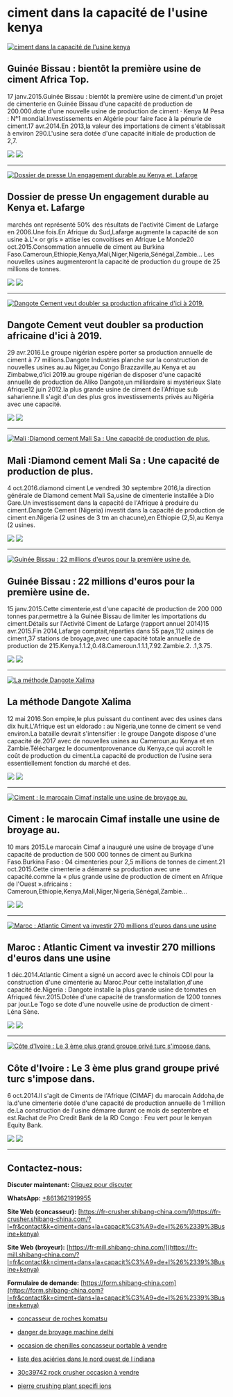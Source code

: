 # ciment dans la capacité de l&#39;usine kenya

<a href="https://swt.shibang-china.com/?l=fr&img&k=ciment+dans+la+capacit%C3%A9+de+l%26%2339%3Busine+kenya" target="_blank">![ciment dans la capacité de l&#39;usine kenya](http://static.shibang-china.com/all-800x300/1333.jpg)</a>

## Guinée Bissau : bientôt la première usine de ciment Africa Top.
17 janv.2015.Guinée Bissau : bientôt la première usine de ciment.d&#39;un projet de cimenterie en Guinée Bissau d&#39;une capacité de production de 200.000.dote d&#39;une nouvelle usine de production de ciment &middot; Kenya M Pesa : N°1 mondial.Investissements en Algérie pour faire face à la pénurie de ciment.17 avr.2014.En 2013,la valeur des importations de ciment s&#39;établissait à environ 290.L&#39;usine sera dotée d&#39;une capacité initiale de production de 2,7.


<a href="https://whatsapp.shibangsoft.com/WhatsApp.php" target="_blank" title="WhatsApp">![](http://static.shibang-china.com/icon/whatsapp.png)</a> <a href="https://swt.shibang-china.com/?l=fr&icon&k=ciment+dans+la+capacit%C3%A9+de+l%26%2339%3Busine+kenya" target="_blank">![](http://static.shibang-china.com/icon/chat-fr.png)</a>

---

<a href="https://swt.shibang-china.com/?l=fr&img&k=ciment+dans+la+capacit%C3%A9+de+l%26%2339%3Busine+kenya" target="_blank">![Dossier de presse Un engagement durable au Kenya et. Lafarge](http://static.shibang-china.com/all-800x300/757.jpg)</a>

## Dossier de presse Un engagement durable au Kenya et. Lafarge
marchés ont représenté 50% des résultats de l&#39;activité Ciment de Lafarge en 2006.Une fois.En Afrique du Sud,Lafarge augmente la capacité de son usine à.L&#39;« or gris » attise les convoitises en Afrique Le Monde20 oct.2015.Consommation annuelle de ciment au Burkina Faso.Cameroun,Ethiopie,Kenya,Mali,Niger,Nigeria,Sénégal,Zambie… Les nouvelles usines augmenteront la capacité de production du groupe de 25 millions de tonnes.


<a href="https://whatsapp.shibangsoft.com/WhatsApp.php" target="_blank" title="WhatsApp">![](http://static.shibang-china.com/icon/whatsapp.png)</a> <a href="https://swt.shibang-china.com/?l=fr&icon&k=ciment+dans+la+capacit%C3%A9+de+l%26%2339%3Busine+kenya" target="_blank">![](http://static.shibang-china.com/icon/chat-fr.png)</a>

---

<a href="https://swt.shibang-china.com/?l=fr&img&k=ciment+dans+la+capacit%C3%A9+de+l%26%2339%3Busine+kenya" target="_blank">![Dangote Cement veut doubler sa production africaine d&#39;ici à 2019.](http://static.shibang-china.com/all-800x300/667.jpg)</a>

## Dangote Cement veut doubler sa production africaine d&#39;ici à 2019.
29 avr.2016.Le groupe nigérian espère porter sa production annuelle de ciment à 77 millions.Dangote Industries planche sur la construction de nouvelles usines au.au Niger,au Congo Brazzaville,au Kenya et au Zimbabwe,d&#39;ici 2019.au groupe nigérian de disposer d&#39;une capacité annuelle de production de.Aliko Dangote,un milliardaire si mystérieux Slate Afrique12 juin 2012.la plus grande usine de ciment de l&#39;Afrique sub saharienne.Il s&#39;agit d&#39;un des plus gros investissements privés au Nigéria avec une capacité.


<a href="https://whatsapp.shibangsoft.com/WhatsApp.php" target="_blank" title="WhatsApp">![](http://static.shibang-china.com/icon/whatsapp.png)</a> <a href="https://swt.shibang-china.com/?l=fr&icon&k=ciment+dans+la+capacit%C3%A9+de+l%26%2339%3Busine+kenya" target="_blank">![](http://static.shibang-china.com/icon/chat-fr.png)</a>

---

<a href="https://swt.shibang-china.com/?l=fr&img&k=ciment+dans+la+capacit%C3%A9+de+l%26%2339%3Busine+kenya" target="_blank">![Mali :Diamond cement Mali Sa : Une capacité de production de plus.](http://static.shibang-china.com/all-800x300/928.jpg)</a>

## Mali :Diamond cement Mali Sa : Une capacité de production de plus.
4 oct.2016.diamond ciment Le vendredi 30 septembre 2016,la direction générale de Diamond cement Mali Sa,usine de cimenterie installée à Dio Gare.Un investissement dans la capacité de l&#39;Afrique à produire du ciment.Dangote Cement (Nigeria) investit dans la capacité de production de ciment en.Nigeria (2 usines de 3 tm an chacune),en Éthiopie (2,5),au Kenya (2 usines.


<a href="https://whatsapp.shibangsoft.com/WhatsApp.php" target="_blank" title="WhatsApp">![](http://static.shibang-china.com/icon/whatsapp.png)</a> <a href="https://swt.shibang-china.com/?l=fr&icon&k=ciment+dans+la+capacit%C3%A9+de+l%26%2339%3Busine+kenya" target="_blank">![](http://static.shibang-china.com/icon/chat-fr.png)</a>

---

<a href="https://swt.shibang-china.com/?l=fr&img&k=ciment+dans+la+capacit%C3%A9+de+l%26%2339%3Busine+kenya" target="_blank">![Guinée Bissau : 22 millions d&#39;euros pour la première usine de.](http://static.shibang-china.com/all-800x300/299.jpg)</a>

## Guinée Bissau : 22 millions d&#39;euros pour la première usine de.
15 janv.2015.Cette cimenterie,est d&#39;une capacité de production de 200 000 tonnes par.permettre à la Guinée Bissau de limiter les importations du ciment.Détails sur l&#39;Activité Ciment de Lafarge (rapport annuel 2014)15 avr.2015.Fin 2014,Lafarge comptait,réparties dans 55 pays,112 usines de ciment,37 stations de broyage,avec une capacité totale annuelle de production de 215.Kenya.1.1.2,0.48.Cameroun.1.1.1,7.92.Zambie.2. .1,3.75.


<a href="https://whatsapp.shibangsoft.com/WhatsApp.php" target="_blank" title="WhatsApp">![](http://static.shibang-china.com/icon/whatsapp.png)</a> <a href="https://swt.shibang-china.com/?l=fr&icon&k=ciment+dans+la+capacit%C3%A9+de+l%26%2339%3Busine+kenya" target="_blank">![](http://static.shibang-china.com/icon/chat-fr.png)</a>

---

<a href="https://swt.shibang-china.com/?l=fr&img&k=ciment+dans+la+capacit%C3%A9+de+l%26%2339%3Busine+kenya" target="_blank">![La méthode Dangote Xalima](http://static.shibang-china.com/all-800x300/556.jpg)</a>

## La méthode Dangote Xalima
12 mai 2016.Son empire,le plus puissant du continent avec des usines dans dix huit.L&#39;Afrique est un eldorado : au Nigeria,une tonne de ciment se vend environ.La bataille devrait s&#39;intensifier : le groupe Dangote dispose d&#39;une capacité de.2017 avec de nouvelles usines au Cameroun,au Kenya et en Zambie.Téléchargez le documentprovenance du Kenya,ce qui accroît le coût de production du ciment.La capacité de production de l&#39;usine sera essentiellement fonction du marché et des.


<a href="https://whatsapp.shibangsoft.com/WhatsApp.php" target="_blank" title="WhatsApp">![](http://static.shibang-china.com/icon/whatsapp.png)</a> <a href="https://swt.shibang-china.com/?l=fr&icon&k=ciment+dans+la+capacit%C3%A9+de+l%26%2339%3Busine+kenya" target="_blank">![](http://static.shibang-china.com/icon/chat-fr.png)</a>

---

<a href="https://swt.shibang-china.com/?l=fr&img&k=ciment+dans+la+capacit%C3%A9+de+l%26%2339%3Busine+kenya" target="_blank">![Ciment : le marocain Cimaf installe une usine de broyage au.](http://static.shibang-china.com/all-800x300/1026.jpg)</a>

## Ciment : le marocain Cimaf installe une usine de broyage au.
10 mars 2015.Le marocain Cimaf a inauguré une usine de broyage d&#39;une capacité de production de 500 000 tonnes de ciment au Burkina Faso.Burkina Faso : 04 cimenteries pour 2,5 millions de tonnes de ciment.21 oct.2015.Cette cimenterie a démarré sa production avec une capacité.comme la « plus grande usine de production de ciment en Afrique de l&#39;Ouest ».africains : Cameroun,Ethiopie,Kenya,Mali,Niger,Nigeria,Sénégal,Zambie…


<a href="https://whatsapp.shibangsoft.com/WhatsApp.php" target="_blank" title="WhatsApp">![](http://static.shibang-china.com/icon/whatsapp.png)</a> <a href="https://swt.shibang-china.com/?l=fr&icon&k=ciment+dans+la+capacit%C3%A9+de+l%26%2339%3Busine+kenya" target="_blank">![](http://static.shibang-china.com/icon/chat-fr.png)</a>

---

<a href="https://swt.shibang-china.com/?l=fr&img&k=ciment+dans+la+capacit%C3%A9+de+l%26%2339%3Busine+kenya" target="_blank">![Maroc : Atlantic Ciment va investir 270 millions d&#39;euros dans une usine](http://static.shibang-china.com/all-800x300/1191.jpg)</a>

## Maroc : Atlantic Ciment va investir 270 millions d&#39;euros dans une usine
1 déc.2014.Atlantic Ciment a signé un accord avec le chinois CDI pour la construction d&#39;une cimenterie au Maroc.Pour cette installation,d&#39;une capacité de.Nigeria : Dangote installe la plus grande usine de tomates en Afrique4 févr.2015.Dotée d&#39;une capacité de transformation de 1200 tonnes par jour.Le Togo se dote d&#39;une nouvelle usine de production de ciment &middot; Léna Sène.


<a href="https://whatsapp.shibangsoft.com/WhatsApp.php" target="_blank" title="WhatsApp">![](http://static.shibang-china.com/icon/whatsapp.png)</a> <a href="https://swt.shibang-china.com/?l=fr&icon&k=ciment+dans+la+capacit%C3%A9+de+l%26%2339%3Busine+kenya" target="_blank">![](http://static.shibang-china.com/icon/chat-fr.png)</a>

---

<a href="https://swt.shibang-china.com/?l=fr&img&k=ciment+dans+la+capacit%C3%A9+de+l%26%2339%3Busine+kenya" target="_blank">![Côte d&#39;Ivoire : Le 3 ème plus grand groupe privé turc s&#39;impose dans.](http://static.shibang-china.com/all-800x300/838.jpg)</a>

## Côte d&#39;Ivoire : Le 3 ème plus grand groupe privé turc s&#39;impose dans.
6 oct.2014.Il s&#39;agit de Ciments de l&#39;Afrique (CIMAF) du marocain Addoha,de la.d&#39;une cimenterie dotée d&#39;une capacité de production annuelle de 1 million de.La construction de l&#39;usine démarre durant ce mois de septembre et est.Rachat de Pro Credit Bank de la RD Congo : Feu vert pour le kenyan Equity Bank.

<a href="https://whatsapp.shibangsoft.com/WhatsApp.php" target="_blank" title="WhatsApp">![](http://static.shibang-china.com/icon/whatsapp.png)</a> <a href="https://swt.shibang-china.com/?l=fr&icon&k=ciment+dans+la+capacit%C3%A9+de+l%26%2339%3Busine+kenya" target="_blank">![](http://static.shibang-china.com/icon/chat-fr.png)</a>

---
## Contactez-nous:

**Discuter maintenant:** [Cliquez pour discuter](https://swt.shibang-china.com?l=fr&contact&k=ciment+dans+la+capacit%C3%A9+de+l%26%2339%3Busine+kenya)

**WhatsApp:**  [+8613621919955](https://whatsapp.shibangsoft.com/WhatsApp.php)

**Site Web (concasseur):** [https://fr-crusher.shibang-china.com/](https://fr-crusher.shibang-china.com/?l=fr&contact&k=ciment+dans+la+capacit%C3%A9+de+l%26%2339%3Busine+kenya)

**Site Web (broyeur):** [https://fr-mill.shibang-china.com/](https://fr-mill.shibang-china.com/?l=fr&contact&k=ciment+dans+la+capacit%C3%A9+de+l%26%2339%3Busine+kenya)

**Formulaire de demande:** [https://form.shibang-china.com](https://form.shibang-china.com?l=fr&contact&k=ciment+dans+la+capacit%C3%A9+de+l%26%2339%3Busine+kenya)

* [concasseur de roches komatsu](../53/concasseur%20de%20roches%20komatsu.md)

* [danger de broyage machine delhi](../48/danger%20de%20broyage%20machine%20delhi.md)

* [occasion de chenilles concasseur portable à vendre](../51/occasion%20de%20chenilles%20concasseur%20portable%20%C3%A0%20vendre.md)

* [liste des aciéries dans le nord ouest de l indiana](../44/liste%20des%20aci%C3%A9ries%20dans%20le%20nord%20ouest%20de%20l%20indiana.md)

* [30c39742 rock crusher occasion à vendre](../48/30c39742%20rock%20crusher%20occasion%20%C3%A0%20vendre.md)

* [pierre crushing plant specifi ions](../53/pierre%20crushing%20plant%20specifi%20ions.md)